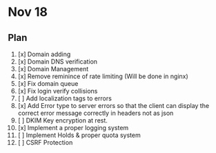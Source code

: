 # Nov 18

## Plan

1. [x] Domain adding
2. [x] Domain DNS verification
3. [x] Domain Management
4. [x] Remove reminince of rate limiting (Will be done in nginx)
5. [x] Fix domain queue
6. [x] Fix login verify collisions
7. [ ] Add localization tags to errors
8. [x] Add Error type to server errors so that the client can display the correct error message correctly in headers not as json
9. [ ] DKIM Key encryption at rest.
10. [x] Implement a proper logging system
11. [ ] Implement Holds & proper quota system
12. [ ] CSRF Protection